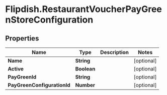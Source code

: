 # Flipdish.RestaurantVoucherPayGreenStoreConfiguration

## Properties

Name | Type | Description | Notes
------------ | ------------- | ------------- | -------------
**Name** | **String** |  | [optional] 
**Active** | **Boolean** |  | [optional] 
**PayGreenId** | **String** |  | [optional] 
**PayGreenConfigurationId** | **Number** |  | [optional] 


